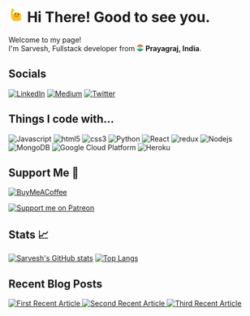 <h1><img src="./public/blob-wave.gif" width="30"/>  Hi There! Good to see you.</h1>

<p>Welcome to my page! </br> I'm Sarvesh, Fullstack developer from <img src="./public/india.png" width="13"/> <b>Prayagraj, India</b>. </p>

## Socials
[![LinkedIn](https://img.shields.io/badge/LinkedIn-%230077B5.svg?logo=linkedin&logoColor=white)](https://linkedin.com/in/sarveshm) [![Medium](https://img.shields.io/badge/Medium-12100E?logo=medium&logoColor=white)](https://medium.com/@sarveshworld) [![Twitter](https://img.shields.io/badge/Twitter-%231DA1F2.svg?logo=Twitter&logoColor=white)](https://twitter.com/sarveshworld) 

<h2>Things I code with...</h2>
<p>
<img alt="Javascript" src="https://img.shields.io/badge/-JavaScript-F7DF1E?style=flat-square&logo=javascript&logoColor=white" />
<img alt="html5" src="https://img.shields.io/badge/-HTML-E34F26?style=flat-square&logo=html5&logoColor=white" />
<img alt="css3" src="https://img.shields.io/badge/-CSS-1572B6?style=flat-square&logo=css3&logoColor=white" />
<!-- <img alt="TypeScript" src="https://img.shields.io/badge/-TypeScript-007ACC?style=flat-square&logo=typescript&logoColor=white" /> -->
<img alt="Python" src="https://img.shields.io/badge/-Python-3776ab?style=flat-square&logo=python&logoColor=white" />
<!-- <img alt="C++" src="https://img.shields.io/badge/-C++-00599c?style=flat-square&logo=cplusplus&logoColor=white" /> -->
<!-- <img alt="Kotlin" src="https://img.shields.io/badge/-Kotlin-7f52ff?style=flat-square&logo=kotlin&logoColor=white" /> -->
<!-- <img alt="Flutter" src="https://img.shields.io/badge/-Flutter-02569b?style=flat-square&logo=flutter&logoColor=white" /> -->
<!-- <img alt="Dart" src="https://img.shields.io/badge/-Dart-0175c2?style=flat-square&logo=dart&logoColor=white" /> -->
<img alt="React" src="https://img.shields.io/badge/-React-45b8d8?style=flat-square&logo=react&logoColor=white" />
<img alt="redux" src="https://img.shields.io/badge/-Redux-764ABC?style=flat-square&logo=redux&logoColor=white" />
<img alt="Nodejs" src="https://img.shields.io/badge/-Nodejs-43853d?style=flat-square&logo=Node.js&logoColor=white" />
<img alt="MongoDB" src="https://img.shields.io/badge/-MongoDB-13aa52?style=flat-square&logo=mongodb&logoColor=white" />
<img alt="Google Cloud Platform" src="https://img.shields.io/badge/-Google_Cloud_Platform-1a73e8?style=flat-square&logo=google-cloud&logoColor=white" />
<img alt="Heroku" src="https://img.shields.io/badge/-Heroku-430098?style=flat-square&logo=heroku&logoColor=white" />
<!-- <img alt="Docker" src="https://img.shields.io/badge/-Docker-46a2f1?style=flat-square&logo=docker&logoColor=white" /> -->
  
  <h2>Support Me 
💸</h2>
  

  [![BuyMeACoffee](https://img.shields.io/badge/Buy%20Me%20a%20Coffee-ffdd00?style=for-the-badge&logo=buy-me-a-coffee&logoColor=black)](https://buymeacoffee.com/sarveshmishra) 
  
  [![Support me on Patreon](https://img.shields.io/endpoint.svg?url=https%3A%2F%2Fshieldsio-patreon.vercel.app%2Fapi%3Fusername%3Dsarveshmishra%26type%3Dpatrons&style=flat-square)](https://patreon.com/sarveshmishra)



<h2>Stats 📈</h2>

[![Sarvesh's GitHub stats](https://github-readme-stats.vercel.app/api?username=SarveshMishra&count_private=true&show_icons=true&theme=flag-india&include_all_commits=true)](https://github.com/anuraghazra/github-readme-stats)
[![Top Langs](https://github-readme-stats.vercel.app/api/top-langs/?username=SarveshMishra&layout=compact)](https://github.com/anuraghazra/github-readme-stats)
<!-- [![Sarvesh's wakatime stats](https://github-readme-stats.vercel.app/api/wakatime?username=SarveshMishra)](https://github.com/anuraghazra/github-readme-stats) -->
<h2>Recent Blog Posts</h2>
<a target="_blank" href="https://github-readme-medium-recent-article.vercel.app/medium/@sarveshworld/0"><img src="https://github-readme-medium-recent-article.vercel.app/medium/@sarveshworld/0" alt="First Recent Article"> 
<a target="_blank" href="https://github-readme-medium-recent-article.vercel.app/medium/@sarveshworld/1"><img src="https://github-readme-medium-recent-article.vercel.app/medium/@sarveshworld/1" alt="Second Recent Article"> 
<a target="_blank" href="https://github-readme-medium-recent-article.vercel.app/medium/@sarveshworld/2"><img src="https://github-readme-medium-recent-article.vercel.app/medium/@sarveshworld/2" alt="Third Recent Article"> 




  
